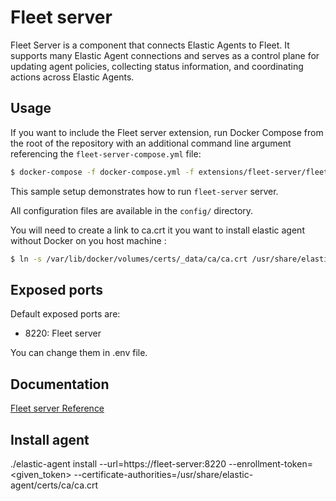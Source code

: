 # Fleet server

Fleet Server is a component that connects Elastic Agents to Fleet. It supports many Elastic Agent connections and serves as a control plane for updating agent policies, collecting status information, and coordinating actions across Elastic Agents. 

## Usage

If you want to include the Fleet server extension, run Docker Compose from the root of the repository with an additional
command line argument referencing the `fleet-server-compose.yml` file:

```bash
$ docker-compose -f docker-compose.yml -f extensions/fleet-server/fleet-server-compose.yml up
```

This sample setup demonstrates how to run `fleet-server` server.

All configuration files are available in the `config/` directory.

You will need to create a link to ca.crt it you want to install elastic agent without Docker on you host machine :

```bash
$ ln -s /var/lib/docker/volumes/certs/_data/ca/ca.crt /usr/share/elastic-agent/certs/ca/ca.crt
```

## Exposed ports

Default exposed ports are:

- 8220: Fleet server

You can change them in .env file.

## Documentation

[Fleet server Reference](https://www.elastic.co/guide/en/fleet/current/fleet-server.html)


## Install agent

./elastic-agent install --url=https://fleet-server:8220 --enrollment-token=<given_token> --certificate-authorities=/usr/share/elastic-agent/certs/ca/ca.crt
